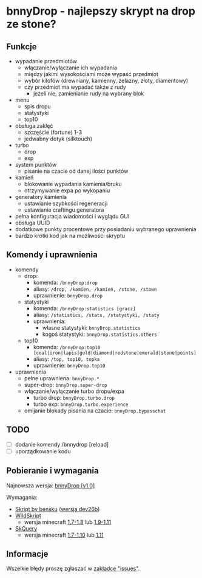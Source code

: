 # bnnyDrop - najlepszy skrypt na drop ze stone?

## Funkcje
- wypadanie przedmiotów
  - włączanie/wyłączanie ich wypadania
  - między jakimi wysokościami może wypaść przedmiot
  - wybór kilofów (drewniany, kamienny, żelazny, złoty, diamentowy)
  - czy przedmiot ma wypadać także z rudy
    - jeżeli nie, zamienianie rudy na wybrany blok
- menu
  - spis dropu
  - statystyki
  - top10
- obsługa zaklęć
  - szczęście (fortune) 1-3
  - jedwabny dotyk (silktouch)
- turbo
  - drop
  - exp
- system punktów
  - pisanie na czacie od danej ilości punktów
- kamień
  - blokowanie wypadania kamienia/bruku
  - otrzymywanie expa po wykopaniu
- generatory kamienia
  - ustawianie szybkości regeneracji
  - ustawianie craftingu generatora
- pełna konfiguracja wiadomości i wyglądu GUI
- obsługa UUID
- dodatkowe punkty procentowe przy posiadaniu wybranego uprawnienia
- bardzo krótki kod jak na możliwości skryptu

## Komendy i uprawnienia
- komendy
  - drop:
    - komenda: `/bnnyDrop:drop`
    - aliasy: `/drop, /kamien, /kamień, /stone, /stown`
    - uprawnienie: `bnnyDrop.drop`
  - statystyki
    - komenda: `/bnnyDrop:statistics [gracz]`
    - aliasy: `/statistics, /stats, /statystyki, /staty`
    - uprawnienia:
	  - własne statystyki: `bnnyDrop.statistics`
	  - kogoś statystyki: `bnnyDrop.statistics.others`
  - top10
    - komenda: `/bnnyDrop:top10 [coal|iron|lapis|gold|diamond|redstone|emerald|stone|points]`
    - aliasy: `/top, top10, topka`
    - uprawnienie: `bnnyDrop.top10`
- uprawnienia
  - pełne uprawniena: `bnnyDrop.*`
  - super-drop: `bnnyDrop.super-drop`
  - włączanie/wyłączanie turbo dropu/expa
    - turbo drop: `bnnyDrop.turbo.drop`
    - turbo exp: `bnnyDrop.turbo.experience`
  - omijanie blokady pisania na czacie: `bnnyDrop.bypasschat`

## TODO
- [ ] dodanie komendy /bnnydrop [reload]
- [ ] uporządkowanie kodu

## Pobieranie i wymagania
Najnowsza wersja: [bnnyDrop [v1.0]](https://raw.githubusercontent.com/xNorbig/bnnyDrop/master/bnnyDrop.sk)

Wymagania:
- [Skript by bensku](https://github.com/bensku/Skript/releases) ([wersja dev26b](https://github.com/bensku/Skript/releases/download/dev26b/Skript.jar))
- [WildSkript](http://republicansensei.com/)
  - wersja minecraft [1.7-1.8](http://republicansensei.com/WildSkript%201.7-1.8.jar) lub [1.9-1.11](http://republicansensei.com/WildSkript%201.9-1.10-1.11.jar)
- [SkQuery](http://republicansensei.com/)
  - wersja minecraft [1.7-1.10](http://republicansensei.com/SkQuery%201.7-1.8-1.9-1.10.jar) lub [1.11](http://republicansensei.com/SkQuery_Lime%201.11.jar)

## Informacje
Wszelkie błędy proszę zgłaszać w [zakładce "issues"](https://github.com/xNorbig/bnnyDrop/issues).